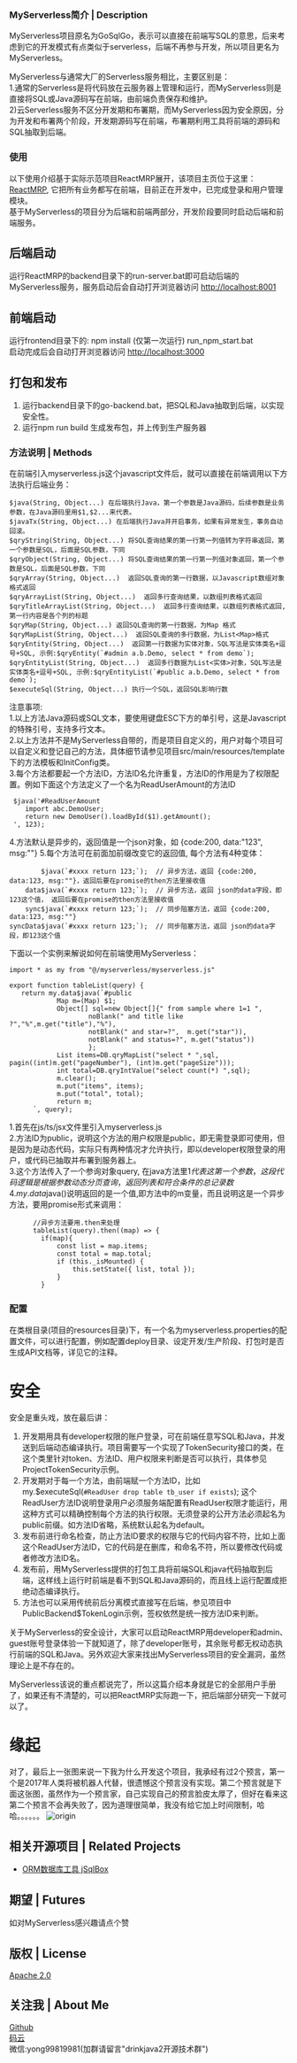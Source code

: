 ### MyServerless简介 | Description
MyServerless项目原名为GoSqlGo，表示可以直接在前端写SQL的意思，后来考虑到它的开发模式有点类似于serverless，后端不再参与开发，所以项目更名为MyServerless。  

MyServerless与通常大厂的Serverless服务相比，主要区别是：  
1.通常的Serverless是将代码放在云服务器上管理和运行，而MyServerless则是直接将SQL或Java源码写在前端，由前端负责保存和维护。  
2)云Serverless服务不区分开发期和布署期，而MyServerless因为安全原因，分为开发和布署两个阶段，开发期源码写在前端，布署期利用工具将前端的源码和SQL抽取到后端。  


### 使用
以下使用介绍基于实际示范项目ReactMRP展开，该项目主页位于这里：[ReactMRP](https://gitee.com/drinkjava2/reactmrp), 它把所有业务都写在前端，目前正在开发中，已完成登录和用户管理模块。   
基于MyServerless的项目分为后端和前端两部分，开发阶段要同时启动后端和前端服务。  

## 后端启动
运行ReactMRP的backend目录下的run-server.bat即可启动后端的MyServerless服务，服务启动后会自动打开浏览器访问 [http://localhost:8001](http://localhost:8001) 


## 前端启动
运行frontend目录下的:
npm install (仅第一次运行)
run_npm_start.bat  
启动完成后会自动打开浏览器访问 [http://localhost:3000](http://localhost:3000)  

## 打包和发布
1) 运行backend目录下的go-backend.bat，把SQL和Java抽取到后端，以实现安全性。  
2) 运行npm run build 生成发布包，并上传到生产服务器  

### 方法说明 | Methods
在前端引入myserverless.js这个javascript文件后，就可以直接在前端调用以下方法执行后端业务：  
```
$java(String, Object...) 在后端执行Java，第一个参数是Java源码，后续参数是业务参数，在Java源码里用$1,$2...来代表。  
$javaTx(String, Object...) 在后端执行Java并开启事务，如果有异常发生，事务自动回滚。  
$qryString(String, Object...) 将SQL查询结果的第一行第一列值转为字符串返回，第一个参数是SQL，后面是SQL参数，下同  
$qryObject(String, Object...) 将SQL查询结果的第一行第一列值对象返回，第一个参数是SQL，后面是SQL参数，下同  
$qryArray(String, Object...)  返回SQL查询的第一行数据，以Javascript数组对象格式返回  
$qryArrayList(String, Object...)  返回多行查询结果，以数组列表格式返回    
$qryTitleArrayList(String, Object...)  返回多行查询结果，以数组列表格式返回,第一行内容是各个列的标题  
$qryMap(String, Object...) 返回SQL查询的第一行数据，为Map 格式  
$qryMapList(String, Object...)  返回SQL查询的多行数据，为List<Map>格式  
$qryEntity(String, Object...)  返回第一行数据为实体对象，SQL写法是实体类名+逗号+SQL, 示例:$qryEntity(`#admin a.b.Demo, select * from demo`); 
$qryEntityList(String, Object...)  返回多行数据为List<实体>对象，SQL写法是实体类名+逗号+SQL, 示例:$qryEntityList(`#public a.b.Demo, select * from demo`);   
$executeSql(String, Object...) 执行一个SQL，返回SQL影响行数  
```
注意事项:  
1.以上方法Java源码或SQL文本，要使用键盘ESC下方的单引号，这是Javascript的特殊引号，支持多行文本。  
2.以上方法并不是MyServerless自带的，而是项目自定义的，用户对每个项目可以自定义和登记自己的方法，具体细节请参见项目src/main/resources/template下的方法模板和InitConfig类。  
3.每个方法都要起一个方法ID，方法ID名允许重复，方法ID的作用是为了权限配置。例如下面这个方法定义了一个名为ReadUserAmount的方法ID  
``` 
 $java('#ReadUserAmount 
    import abc.DemoUser; 
    return new DemoUser().loadById($1).getAmount();
 ', 123); 
```
4.方法默认是异步的，返回值是一个json对象，如 {code:200, data:"123", msg:""}
5.每个方法可在前面加前缀改变它的返回值, 每个方法有4种变体：
  ```
          $java(`#xxxx return 123;`);  // 异步方法，返回 {code:200, data:123, msg:""}，返回后要在promise的then方法里接收值
      data$java(`#xxxx return 123;`);  // 异步方法，返回 json的data字段，即123这个值， 返回后要在promise的then方法里接收值
      sync$java(`#xxxx return 123;`);  // 同步阻塞方法，返回 {code:200, data:123, msg:""}
  syncData$java(`#xxxx return 123;`);  // 同步阻塞方法，返回 json的data字段，即123这个值
  ```

下面以一个实例来解说如何在前端使用MyServerless：
```
import * as my from "@/myserverless/myserverless.js"

export function tableList(query) { 
   return my.data$java(`#public
            Map m=(Map) $1;
            Object[] sql=new Object[]{" from sample where 1=1 ",
                    noBlank(" and title like ?","%",m.get("title"),"%"),
                    notBlank(" and star=?",  m.get("star")),
                    notBlank(" and status=?", m.get("status"))
                    };
            List items=DB.qryMapList("select * ",sql,  pagin((int)m.get("pageNumber"), (int)m.get("pageSize")));
            int total=DB.qryIntValue("select count(*) ",sql);
            m.clear();
            m.put("items", items);
            m.put("total", total);
            return m;
      `, query);
```
1.首先在js/ts/jsx文件里引入myserverless.js  
2.方法ID为public，说明这个方法的用户权限是public，即无需登录即可使用，但是因为是动态代码，实际只有两种情况才允许执行，即以developer权限登录的用户，或代码已抽取并布署到服务器上。  
3.这个方法传入了一个参询对象query, 在java方法里$1代表这第一个参数，这段代码逻辑是根据参数动态分页查询，返回列表和符合条件的总记录数  
4.my.data$java()说明返回的是一个值,即方法中的m变量，而且说明这是一个异步方法，要用promise形式来调用：  
```
      //异步方法要用.then来处理
      tableList(query).then((map) => {
        if(map){ 
            const list = map.items;
            const total = map.total;
            if (this._isMounted) {
                this.setState({ list, total });
            }
        } 
```
  
### 配置
在类根目录(项目的resources目录)下，有一个名为myserverless.properties的配置文件，可以进行配置，例如配置deploy目录、设定开发/生产阶段、打包时是否生成API文档等，详见它的注释。  

# 安全
安全是重头戏，放在最后讲：  
1. 开发期用具有developer权限的账户登录，可在前端任意写SQL和Java，并发送到后端动态编译执行。项目需要写一个实现了TokenSecurity接口的类，在这个类里针对token、方法ID、用户权限来判断是否可以执行，具体参见ProjectTokenSecurity示例。  
2. 开发期对于每一个方法，由前端赋一个方法ID，比如 my.$executeSql(`#ReadUser drop table tb_user if exists`); 这个ReadUser方法ID说明登录用户必须服务端配置有ReadUser权限才能运行，用这种方式可以精确控制每个方法的执行权限。无须登录的公开方法必须起名为public前缀。如方法ID省略，系统默认起名为default。  
3. 发布前进行命名检查，防止方法ID要求的权限与它的代码内容不符，比如上面这个ReadUser方法ID，它的代码是在删库，和命名不符，所以要修改代码或者修改方法ID名。  
4. 发布前，用MyServerless提供的打包工具将前端SQL和java代码抽取到后端，这样线上运行时前端是看不到SQL和Java源码的，而且线上运行配置成拒绝动态编译执行。  
5. 方法也可以采用传统前后分离模式直接写在后端，参见项目中PublicBackend$TokenLogin示例，签权依然是统一按方法ID来判断。  

关于MyServerless的安全设计，大家可以启动ReactMRP用developer和admin、guest账号登录体验一下就知道了，除了developer账号，其余账号都无权动态执行前端的SQL和Java。另外欢迎大家来找出MyServerless项目的安全漏洞，虽然理论上是不存在的。   

MyServerless该说的重点都说完了，所以这篇介绍本身就是它的全部用户手册了，如果还有不清楚的，可以把ReactMRP实际跑一下，把后端部分研究一下就可以了。  

# 缘起 
对了，最后上一张图来说一下我为什么开发这个项目，我承经有过2个预言，第一个是2017年人类将被机器人代替，很遗憾这个预言没有实现。第二个预言就是下面这张图，虽然作为一个预言家，自己实现自己的预言脸皮太厚了，但好在看来这第二个预言不会再失败了，因为道理很简单，我没有给它加上时间限制，哈哈。。。。。。
![origin](origin.png)  


## 相关开源项目 | Related Projects
- [ORM数据库工具 jSqlBox](https://gitee.com/drinkjava2/jSqlBox)  

## 期望 | Futures
如对MyServerless感兴趣请点个赞  

## 版权 | License
[Apache 2.0](http://www.apache.org/licenses/LICENSE-2.0)

## 关注我 | About Me
[Github](https://github.com/drinkjava2)  
[码云](https://gitee.com/drinkjava2)  
微信:yong99819981(加群请留言"drinkjava2开源技术群")  
